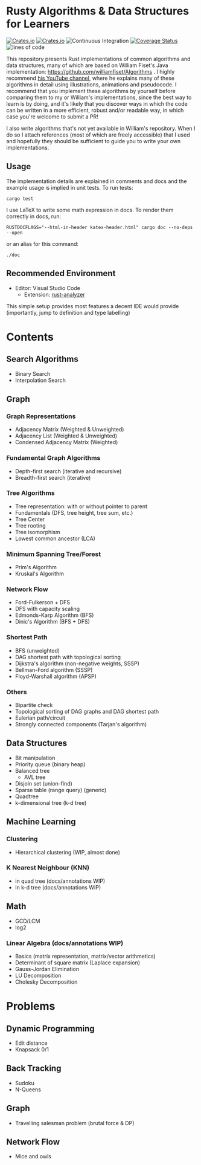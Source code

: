 # Rusty Algorithms & Data Structures for Learners

<!-- [![Crates.io](https://img.shields.io/crates/d/algorithms-edu.svg)](https://crates.io/crates/algorithms-edu) -->

[![Crates.io](https://img.shields.io/crates/v/algorithms-edu.svg)](https://crates.io/crates/algorithms-edu)
[![Crates.io](https://img.shields.io/crates/l/algorithms-edu.svg)](https://crates.io/crates/algorithms-edu)
![Continuous Integration](https://github.com/TianyiShi2001/Algorithms/workflows/CI/badge.svg)
[![Coverage Status](https://coveralls.io/repos/github/TianyiShi2001/Algorithms/badge.svg?branch=main)](https://coveralls.io/github/TianyiShi2001/Algorithms?branch=main)
![lines of code](https://img.shields.io/badge/lines%20of%20code-9121-blue)

This repository presents Rust implementations of common algorithms and data structures, many of which are based on William Fiset's Java implementation: https://github.com/williamfiset/Algorithms . I highly recommend [his YouTube channel](https://www.youtube.com/user/purpongie), where he explains many of these algorithms in detail using illustrations, animations and pseudocode. I recommend that you implement these algorithms by yourself before comparing them to my or William's implementations, since the best way to learn is by doing, and it's likely that you discover ways in which the code can be written in a more efficient, robust and/or readable way, in which case you're welcome to submit a PR!

I also write algorithms that's not yet available in William's repository. When I do so I attach references (most of which are freely accessible) that I used and hopefully they should be sufficient to guide you to write your own implementations.

<!-- In addition to implementing W. Fiset's algorithms, I also write solutions to competitive programming problems. Some representative problems are explained in `src/problems`, and there is also a `leetcode` folder for my leetcode solutions. Both are far from completion. particularly in Leetcode. Where appropriate, I will note, or `use`, the relevent algorithm/data structure(s) in this crate. -->

## Usage

The implementation details are explained in comments and docs and the example usage is implied in unit tests. To run tests:

```
cargo test
```

I use LaTeX to write some math expression in docs. To render them correctly in docs, run:

```
RUSTDOCFLAGS="--html-in-header katex-header.html" cargo doc --no-deps --open
```

or an alias for this command:

```
./doc
```

## Recommended Environment

- Editor: Visual Studio Code
  - Extension: [rust-analyzer](https://github.com/rust-analyzer/rust-analyzer)

This simple setup provides most features a decent IDE would provide (importantly, jump to definition and type labelling)

<!-- ## Rusticity

This is not a verbatim translation of W. Fiset's Java implementation. Instead, I try to make the code idiomatic in Rust, according to these rules:

### Avoid Long Names Using `mod`s

For example, perfer

```
crate::algo::graph::bfs::adjacency_list_iterative::fast_deque
```

over

```
com.williamfiset.algorithms.graphtheory.BreadthFirstSearchAdjacencyListIterativeFastQueue
```

### Custom Data Structures Have Unsurprising Method Names and Behaviour

Follow the conventions of `std` types as much as possible.

For example, when implementing a `Queue`, prefer

```rust
pub fn push_back(&mut self, value: T);
pub fn pop_front(&mut self) -> Option<T>;
```

over

```rust
pub fn enqueue(&mut self, value: T);
pub fn dequeue(&mut self) -> T;
// or
pub fn offer(&mut self, value: T);
pub fn poll(&mut self) -> T;
```

### Use `Option<T>` to Represent Nullable Values

Genrerally, `Option::None` is an idiomatic representation of `null`.  This makes the code work better with the standard library and cause less surprises. -->

# Contents

## Search Algorithms

- Binary Search
- Interpolation Search

## Graph

### Graph Representations

- Adjacency Matrix (Weighted & Unweighted)
- Adjacency List (Weighted & Unweighted)
- Condensed Adjacency Matrix (Weighted)

### Fundamental Graph Algorithms

- Depth-first search (iterative and recursive)
- Breadth-first search (iterative)

### Tree Algorithms

- Tree representation: with or without pointer to parent
- Fundamentals (DFS, tree height, tree sum, etc.)
- Tree Center
- Tree rooting
- Tree isomorphism
- Lowest common ancestor (LCA)

### Minimum Spanning Tree/Forest

- Prim's Algorithm
- Kruskal's Algorithm

### Network Flow

- Ford-Fulkerson + DFS
- DFS with capacity scaling
- Edmonds-Karp Algorithm (BFS)
- Dinic's Algorithm (BFS + DFS)

### Shortest Path

- BFS (unweighted)
- DAG shortest path with topological sorting
- Dijkstra's algorithm (non-negative weights, SSSP)
- Bellman-Ford algorithm (SSSP)
- Floyd-Warshall algorithm (APSP)

### Others

- Bipartite check
- Topological sorting of DAG graphs and DAG shortest path
- Eulerian path/circuit
- Strongly connected components (Tarjan's algorithm)

## Data Structures

- Bit manipulation
- Priority queue (binary heap)
- Balanced tree
  - AVL tree
- Disjoin set (union-find)
- Sparse table (range query) (generic)
- Quadtree
- k-dimensional tree (k-d tree)

## Machine Learning

### Clustering

- Hierarchical clustering (WIP, almost done)

### K Nearest Neighbour (KNN)

- in quad tree (docs/annotations WIP)
- in k-d tree (docs/annotations WIP)

## Math

- GCD/LCM
- log2

### Linear Algebra (docs/annotations WIP)

- Basics (matrix representation, matrix/vector arithmetics)
- Determinant of square matrix (Laplace expansion)
- Gauss-Jordan Elimination
- LU Decomposition
- Cholesky Decomposition

# Problems

## Dynamic Programming

- Edit distance
- Knapsack 0/1

## Back Tracking

- Sudoku
- N-Queens

## Graph

- Travelling salesman problem (brutal force & DP)

## Network Flow

- Mice and owls
